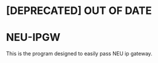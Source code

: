# [DEPRECATED] OUT OF DATE

# NEU-IPGW


This is the program designed to easily pass NEU ip gateway.



